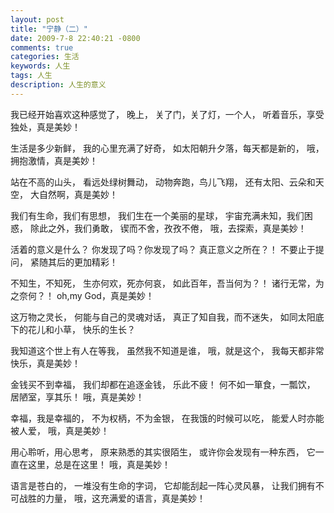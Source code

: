 ```yaml
---
layout: post
title: "宁静（二）"
date: 2009-7-8 22:40:21 -0800
comments: true
categories: 生活
keywords: 人生
tags: 人生
description: 人生的意义
---
```

我已经开始喜欢这种感觉了，
晚上，
关了门，关了灯，一个人，
听着音乐，享受独处，真是美妙！

生活是多少新鲜，
我的心里充满了好奇，
如太阳朝升夕落，每天都是新的，
哦，拥抱激情，真是美妙！

站在不高的山头，
看远处绿树舞动，
动物奔跑，鸟儿飞翔，
还有太阳、云朵和天空，
大自然啊，真是美妙！

我们有生命，我们有思想，
我们生在一个美丽的星球，
宇宙充满未知，我们困惑，
除此之外，我们勇敢，
锲而不舍，孜孜不倦，
哦，去探索，真是美妙！

活着的意义是什么？
你发现了吗？你发现了吗？
真正意义之所在？！
不要止于提问，
紧随其后的更加精彩！

不知生，不知死，
生亦何欢，死亦何哀，
如此百年，吾当何为？！
诸行无常，为之奈何？！
oh,my God，真是美妙！

这万物之灵长，
何能与自己的灵魂对话，
真正了知自我，而不迷失，
如同太阳底下的花儿和小草，
快乐的生长？

我知道这个世上有人在等我，
虽然我不知道是谁，
哦，就是这个，
我每天都非常快乐，真是美妙！

金钱买不到幸福，
我们却都在追逐金钱，
乐此不疲！
何不如一箪食，一瓢饮，
居陋室，享其乐！
哦，真是美妙！

幸福，我是幸福的，
不为权柄，不为金银，
在我饿的时候可以吃，
能爱人时亦能被人爱，
哦，真是美妙！

用心聆听，用心思考，
原来熟悉的其实很陌生，
或许你会发现有一种东西，
它一直在这里，总是在这里！
哦，真是美妙！

语言是苍白的，
一堆没有生命的字词，
它却能刮起一阵心灵风暴，
让我们拥有不可战胜的力量，
哦，这充满爱的语言，真是美妙！  

